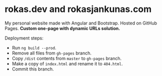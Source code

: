 # rokas.dev and rokasjankunas.com

My personal website made with Angular and Bootstrap. Hosted on GitHub Pages. **Custom one-page with dynamic URLs solution.**

Deployment steps:
* Run `ng build --prod`.
* Remove all files from `gh-pages` branch.
* Copy `/dist` contents from `master` to `gh-pages` branch.
* Make a copy of `index.html` and rename it to `404.html`.
* Commit this branch.
